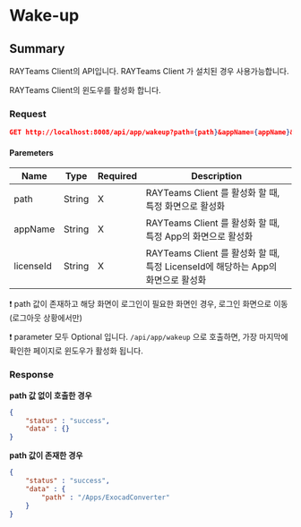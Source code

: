 # Wake-up

## Summary

RAYTeams Client의 API입니다. RAYTeams Client 가 설치된 경우 사용가능합니다.

RAYTeams Client의 윈도우를 활성화 합니다.

### Request

```JSON
GET http://localhost:8008/api/app/wakeup?path={path}&appName={appName}&licenseId={licenseId}
```

#### Paremeters

| Name | Type | Required | Description |
| --- | --- | --- | --- |
| path | String | X | RAYTeams Client 를 활성화 할 때, 특정 화면으로 활성화 |
| appName | String | X | RAYTeams Client 를 활성화 할 때, 특정 App의 화면으로 활성화 |
| licenseId | String | X  | RAYTeams Client 를 활성화 할 때, 특정 LicenseId에 해당하는 App의 화면으로 활성화  |

:exclamation:  path 값이 존재하고 해당 화면이 로그인이 필요한 화면인 경우, 로그인 화면으로 이동(로그아웃 상황에서만) 

:exclamation:  parameter 모두 Optional 입니다. ```/api/app/wakeup``` 으로 호출하면, 가장 마지막에 확인한 페이지로 윈도우가 활성화 됩니다.

### Response

**path 값 없이 호출한 경우**
```JSON
{
    "status" : "success",
    "data" : {}
}
```

**path 값이 존재한 경우**
```JSON
{
    "status" : "success",
    "data" : {
        "path" : "/Apps/ExocadConverter"
    }
}
```